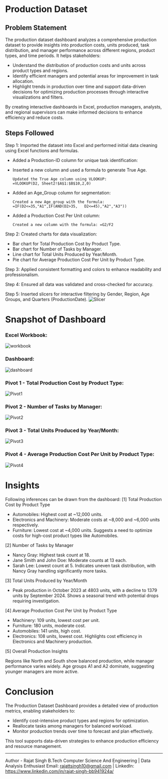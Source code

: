 # Production Dataset

## Problem Statement
The production dataset dashboard analyzes a comprehensive production dataset to provide insights into production costs, units produced, task distribution, and manager performance across different regions, product types, and time periods. It helps stakeholders:

- Understand the distribution of production costs and units across product types and regions.
- Identify efficient managers and potential areas for improvement in task allocation.
- Highlight trends in production over time and support data-driven decisions for optimizing production processes through interactive visualizations and filters.

By creating interactive dashboards in Excel, production managers, analysts, and regional supervisors can make informed decisions to enhance efficiency and reduce costs.
## Steps Followed
Step 1: Imported the dataset into Excel and performed initial data cleaning using Excel functions and formulas.

- Added a Production-ID column for unique task identification:
- Inserted a new column and used a formula to generate True Age.


      Updated the True Age column using VLOOKUP:
      =VLOOKUP(D2, Sheet2!$A$1:$B$10,2,0)


- Added an Age_Group column for segmentation:

      Created a new Age_group with the formula:
      =IF(D2<=35,"A1",IF(AND(D2>35,   D2<=45),"A2","A3"))


- Added a Production Cost Per Unit column:

      Created a new column with the formula: =G2/F2



Step 2: Created charts for data visualization:

- Bar chart for Total Production Cost by Product Type.
- Bar chart for Number of Tasks by Manager.
- Line chart for Total Units Produced by Year/Month.
- Pie chart for Average Production Cost Per Unit by Product Type.

Step 3: Applied consistent formatting and colors to enhance readability and professionalism.

Step 4: Ensured all data was validated and cross-checked for accuracy.


Step 5: Inserted slicers for interactive filtering by Gender, Region, Age Groups, and Quarters (ProductionDate).
![Slicer](Project-Images/Slicers.png)


# Snapshot of Dashboard
### Excel Workbook: 
![workbook](Project-Images/DATASET.png)

### Dashboard:

![dashboard](Project-Images/DASHBOARD.png)




### Pivot 1 - Total Production Cost by Product Type:
![Pivot1](Project-Images/PIVOT1.png)
### Pivot 2 - Number of Tasks by Manager:
![Pivot2](Project-Images/PIVOT2.png)
### Pivot 3 - Total Units Produced by Year/Month:
![Pivot3](Project-Images/PIVOT3.png)
### Pivot 4 - Average Production Cost Per Unit by Product Type:
![Pivot4](Project-Images/PIVOT4.png)

# Insights
Following inferences can be drawn from the dashboard:
[1] Total Production Cost by Product Type

- Automobiles: Highest cost at ~12,000 units.
- Electronics and Machinery: Moderate costs at ~8,000 and ~6,000 units respectively.
- Furniture: Lowest cost at ~4,000 units.
Suggests a need to optimize costs for high-cost product types like Automobiles.

[2] Number of Tasks by Manager

- Nancy Gray: Highest task count at 18.
- Jane Smith and John Doe: Moderate counts at 13 each.
- Sarah Lee: Lowest count at 5.
Indicates uneven task distribution, with Nancy Gray handling significantly more tasks.

[3] Total Units Produced by Year/Month

- Peak production in October 2023 at 4803 units, with a decline to 1379 units by September 2024.
Shows a seasonal trend with potential drops requiring investigation.

[4] Average Production Cost Per Unit by Product Type

- Machinery: 109 units, lowest cost per unit.
- Furniture: 180 units, moderate cost.
- Automobiles: 141 units, high cost.
- Electronics: 108 units, lowest cost.
Highlights cost efficiency in Electronics and Machinery production.

[5] Overall Production Insights

Regions like North and South show balanced production, while manager performance varies widely. Age groups A1 and A2 dominate, suggesting younger managers are more active.

# Conclusion
The Production Dataset Dashboard provides a detailed view of production metrics, enabling stakeholders to:

- Identify cost-intensive product types and regions for optimization.
- Reallocate tasks among managers for balanced workload.
- Monitor production trends over time to forecast and plan effectively.


This tool supports data-driven strategies to enhance production efficiency and resource management.

--- 
Author - Rajat Singh B.Tech Computer Science And Engineering | Data Analysis Enthusiast Email: rajattsingh10@gmail.com | LinkedIn: https://www.linkedin.com/in/rajat-singh-bb941924a/
